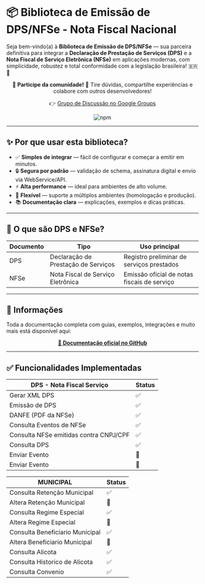 # 📦 Biblioteca de Emissão de DPS/NFSe - Nota Fiscal Nacional 

Seja bem-vindo(a) à **Biblioteca de Emissão de DPS/NFSe** — sua parceira definitiva para integrar a **Declaração de Prestação de Serviços (DPS)** e a **Nota Fiscal de Serviço Eletrônica (NFSe)** em aplicações modernas, com simplicidade, robustez e total conformidade com a legislação brasileira! 🇧🇷🚀

<div align="center">

📣 **Participe da comunidade!**
💬 Tire dúvidas, compartilhe experiências e colabore com outros desenvolvedores!

👉 [Grupo de Discussão no Google Groups](https://groups.google.com/g/node-sped-nfe)

![npm](https://img.shields.io/npm/dw/node-sped-nfse)

</div>

---

## ✨ Por que usar esta biblioteca?

* ✅ **Simples de integrar** — fácil de configurar e começar a emitir em minutos.
* 🔒 **Segura por padrão** — validação de schema, assinatura digital e envio via WebService/API.
* ⚡ **Alta performance** — ideal para ambientes de alto volume.
* 🧩 **Flexível** — suporte a múltiplos ambientes (homologação e produção).
* 📚 **Documentação clara** — explicações, exemplos e dicas práticas.

---

## 🧾 O que são DPS e NFSe?

| Documento | Tipo                                | Uso principal                               |
| --------- | ----------------------------------- | ------------------------------------------- |
| DPS       | Declaração de Prestação de Serviços | Registro preliminar de serviços prestados   |
| NFSe      | Nota Fiscal de Serviço Eletrônica   | Emissão oficial de notas fiscais de serviço |

---

## 📌 Informações

Toda a documentação completa com guias, exemplos, integrações e muito mais está disponível aqui:

<div align="center">
<a href="https://github.com/kalmonv/node-sped-nfse/tree/main/docs">
  🧾 <strong>Documentação oficial no GitHub</strong>
</a>
</div>

---

## ✅ Funcionalidades Implementadas

| DPS - Nota Fiscal Serviço                      | Status |
| ---------------------------------------------- | ------ |
| Gerar XML DPS                                  | ✅     |
| Emissão de DPS                                 | ✅     |
| DANFE (PDF da NFSe)                            | ✅     |
| Consulta Eventos de NFSe                       | ✅     |
| Consulta NFSe emitidas contra CNPJ/CPF         | ✅     |
| Consulta DPS                                   | ✅     |
| Enviar Evento                                  | 🔴     |
| Enviar Evento                                  | 🔴     |


| MUNICIPAL                                      | Status  |
| ---------------------------------------------- | ------  |
| Consulta Retenção Municipal                    | ✅      |
| Altera Retenção Municipal                      | 🔴      |
| Consulta Regime Especial                       | ✅      |
| Altera Regime Especial                         | 🔴      |
| Consulta Beneficiario Municipal                | ✅      |
| Altera Beneficiario Municipal                  | 🔴      |
| Consulta Alicota                               | ✅      |
| Consulta Historico de Alicota                  | ✅      |
| Consulta Convenio                              | ✅      |
